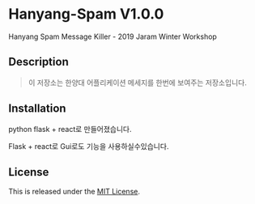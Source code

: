 Hanyang-Spam V1.0.0
===============================
Hanyang Spam Message Killer - 2019 Jaram Winter Workshop

Description
-----------

>이 저장소는 한양대 어플리케이션 메세지를 한번에 보여주는 저장소입니다.


Installation
------------

python flask + react로 만들어졌습니다.

Flask + react로 Gui로도 기능을 사용하실수있습니다.


## License

This is released under the [MIT License](https://opensource.org/licenses/MIT).
